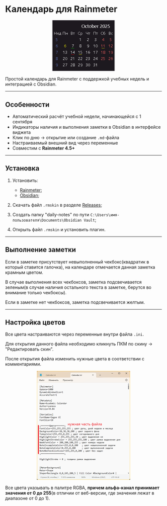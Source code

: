 
# Календарь для Rainmeter

<p align="center">
  <img width="200" alt="cal-preview" src="assets/preview.png">
</p>

Простой календарь для Rainmeter с поддержкой учебных недель и интеграцией с Obsidian.

---

## Особенности
 
- Автоматический расчёт учебной недели, начинающейся с 1 сентября  
- Индикаторы наличия и выполнения заметки в Obsidian в интерфейсе виджета 
- Клик по дню → открытие или создание `.md`-файла 
- Настраиваемый внешний вид через переменные  
- Совместим с **Rainmeter 4.5+**

---

## Установка

1. Установить:
   - [Rainmeter](https://www.rainmeter.net/);
   - [Obsidian](https://obsidian.md/);

2. Скачать файл `.rmskin` в разделе [Releases](https://github.com/yanexx01/AcademicCalendar/releases);
3. Создать папку "daily-notes" по пути `C:\Users\имя-пользователя\Documents\Obsidian Vault`;
4. Открыть файл `.rmskin` и установить плагин.

---

## Выполнение заметки

Если в заметке присутствует невыполненный чекбокс(квадратик в который ставится галочка), на календаре отмечается данная заметка крамным цветом.

В случае выполнения всех чекбоксов, заметка подсвечивается зеленым(в случае наличия остального текста в заметке, берутся во внимание только чекбоксы).

Если в заметке нет чекбоксов, заметка подсвечивается желтым.

---

## Настройка цветов

Все цвета настраиваются через переменные внутри файла `.ini`.

Для открытия данного файла необходимо кликнуть ПКМ по скину -> "Редактировать скин".

После открытия файла изменить нужные цвета в соответствии с комментариями.

<p align="center">
  <img width="300" alt="colors-preview" src="assets/colors.png">
</p>

Все цвета указывать в палитре RGBA, **причем альфа-канал принимает значения от 0 до 255**(в отличии от веб-версии, где значения лежат в диапазоне от 0 до 1).
